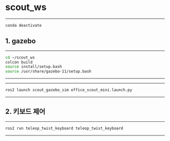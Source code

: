 # scout_ws

---
```bash
conda deactivate
```

## 1. gazebo
---
```bash
cd ~/scout_ws
colcon build
source install/setup.bash
source /usr/share/gazebo-11/setup.bash
```
---
---
```bash
ros2 launch scout_gazebo_sim office_scout_mini.launch.py
```
---

## 2. 키보드 제어
---
```bash
ros2 run teleop_twist_keyboard teleop_twist_keyboard
```
---

